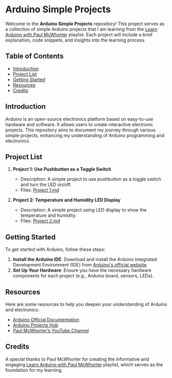 # Arduino Simple Projects

Welcome to the **Arduino Simple Projects** repository! This project serves as a collection of simple Arduino projects that I am learning from the [Learn Arduino with Paul McWhorter](https://www.youtube.com/playlist?list=PLD6aF8f0M6GfYZn6udcWgHbVUV3PrrKGo) playlist. Each project will include a brief explanation, code snippets, and insights into the learning process.

## Table of Contents

- [Introduction](#introduction)
- [Project List](#project-list)
- [Getting Started](#getting-started)
- [Resources](#resources)
- [Credits](#credits)

## Introduction

Arduino is an open-source electronics platform based on easy-to-use hardware and software. It allows users to create interactive electronic projects. This repository aims to document my journey through various simple projects, enhancing my understanding of Arduino programming and electronics.

## Project List

1. **Project 1: Use Pushbutton as a Toggle Switch**
   - Description: A simple project to use pushbutton as a toggle switch and turn the LED on/off.
   - Files: [Project 1.md](./Project%201.md)

2. **Project 2: Temperature and Humidity LED Display**
   - Description: A simple project using LED display to show the temperature and humidity.
   - Files: [Project 2.md](./Project%202.md)

## Getting Started

To get started with Arduino, follow these steps:

1. **Install the Arduino IDE**: Download and install the Arduino Integrated Development Environment (IDE) from [Arduino's official website](https://www.arduino.cc/en/software).
2. **Set Up Your Hardware**: Ensure you have the necessary hardware components for each project (e.g., Arduino board, sensors, LEDs).

## Resources

Here are some resources to help you deepen your understanding of Arduino and electronics:

- [Arduino Official Documentation](https://www.arduino.cc/en/Reference/HomePage)
- [Arduino Projects Hub](https://create.arduino.cc/projecthub)
- [Paul McWhorter’s YouTube Channel](https://www.youtube.com/user/mcwhorpj)

## Credits

A special thanks to Paul McWhorter for creating the informative and engaging [Learn Arduino with Paul McWhorter](https://www.youtube.com/playlist?list=PLD6aF8f0M6GfYZn6udcWgHbVUV3PrrKGo) playlist, which serves as the foundation for my learning.
